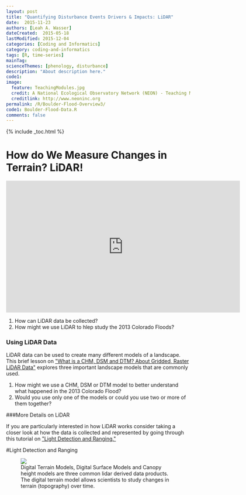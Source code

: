 ```yaml
---
layout: post
title: "Quantifying Disturbance Events Drivers & Impacts: LiDAR"
date:  2015-11-23
authors: [Leah A. Wasser]
dateCreated:  2015-05-18
lastModified: 2015-12-04
categories: [Coding and Informatics]
category: coding-and-informatics
tags: [R, time-series]
mainTag:
scienceThemes: [phenology, disturbance]
description: "About description here."
code1:
image:
  feature: TeachingModules.jpg
  credit: A National Ecological Observatory Network (NEON) - Teaching Module
  creditlink: http://www.neoninc.org
permalink: /R/Boulder-Flood-Overview3/
code1: Boulder-Flood-Data.R
comments: false
---
```


{% include _toc.html %}

 

# How do We Measure Changes in Terrain? LiDAR!

<iframe width="640" height="360" src="https://www.youtube.com/embed/EYbhNSUnIdU" frameborder="0" allowfullscreen></iframe>

1. How can LiDAR data be collected?  
2. How might we use LiDAR to hlep study the 2013 Colorado Floods?

### Using LiDAR Data

LiDAR data can be used to create many different models of a landscape.  This
brief lesson on 
<a href="http://neondataskills.org/remote-sensing/2_LiDAR-Data-Concepts_Activity2/" target="_blank">
"What is a CHM, DSM and DTM? About Gridded, Raster LiDAR Data"</a> explores
three important landscape models that are commonly used.  

1. How might we use a CHM, DSM or DTM model to better understand what happened
in the 2013 Colorado Flood? 
2. Would you use only one of the models or could you use two or more of them
together?

###More Details on LiDAR

If you are particularly interested in how LiDAR works consider taking a closer
look at how the data is collected and represented by going through this tutorial
on <a href="http://neondataskills.org/remote-sensing/1_About-LiDAR-Data-Light-Detection-and-Ranging_Activity1/" target="_blank"> "Light Detection and Ranging."</a> 



#Light Detection and Ranging

<figure>

<img src="http://data-lessons.github.io/NEON-R-Spatial-Raster/images/raster_timeseries/lidarTree-height.png">
<figcaption>Digital Terrain Models, Digital Surface Models and Canopy height
models are three common lidar derived data products. The digital terrain model
allows scientists to study changes in terrain (topography) over time.
</figcaption>
</figure>

